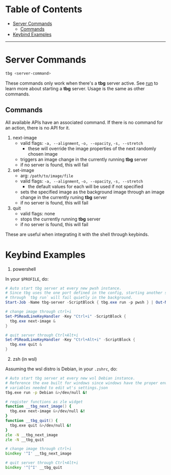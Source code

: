 # Table of Contents
- [Server Commands](#server-commands)
  - [Commands](#commands)
- [Keybind Examples](#keybind-examples)
---

# Server Commands
```zsh
tbg <server-command>
```
These commands only work when there's a **tbg** server active. See [run](https://github.com/saltkid/tbg/blob/main/docs/run_command_usage.md)
to learn more about starting a **tbg** server. Usage is the same as other
commands.

## Commands
All available APIs have an associated command. If there is no command for an
action, there is no API for it.
1. next-image
    - valid flags: `-a, --alignment`, `-o, --opacity`, `-s, --stretch`
      - these will override the image properties of the next randomly chosen
      image
    - triggers an image change in the currently running **tbg** server
    - if no server is found, this will fail
2. set-image
    - arg: `/path/to/image/file`
    - valid flags: `-a, --alignment`, `-o, --opacity`, `-s, --stretch`
      - the default values for each will be used if not specified
    - sets the specified image as the background image through an image change
    in the currently runing **tbg** server
    - if no server is found, this will fail
3. quit
    - valid flags: none
    - stops the currently running **tbg** server
    - if no server is found, this will fail

These are useful when integrating it with the shell through keybinds.
# Keybind Examples
1. powershell

In your `$PROFILE`, do:
```powershell
# Auto start tbg server at every new pwsh instance.
# Since tbg uses the one port defined in the config, starting another server
# through `tbg run` will fail quietly in the background.
Start-Job -Name tbg-server -ScriptBlock { tbg.exe run -p pwsh } | Out-Null

# change image through ctrl+i
Set-PSReadLineKeyHandler -Key "Ctrl+i" -ScriptBlock {
  tbg.exe next-image &
}

# quit server through Ctrl+Alt+i
Set-PSReadLineKeyHandler -Key "Ctrl+Alt+i" -ScriptBlock {
  tbg.exe quit &
}
```
2. zsh (in wsl)

Assuming the wsl distro is Debian, in your `.zshrc`, do:
```zsh
# Auto start tbg server at every new wsl Debian instance.
# Reference the exe built for windows since windows have the proper environment
# variables needed to edit wt's settings.json
tbg.exe run -p Debian &>/dev/null &!

# register functions as zle widget
function __tbg_next_image() {
  tbg.exe next-image &>/dev/null &!
}
function __tbg_quit() {
  tbg.exe quit &>/dev/null &!
}
zle -N __tbg_next_image
zle -N __tbg_quit

# change image through ctrl+i
bindkey '^I' __tbg_next_image

# quit server through Ctrl+Alt+i
bindkey '^[^I' __tbg_quit
```
